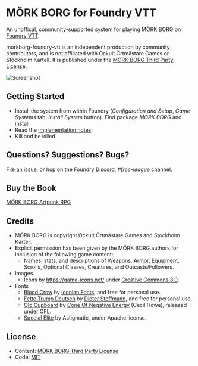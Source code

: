 # MÖRK BORG for Foundry VTT

An unoffical, community-supported system for playing [MÖRK BORG](https://morkborg.com/) on [Foundry VTT](http://foundryvtt.com/).

morkborg-foundry-vtt is an independent production by community contributors, and is not affiliated with Ockult Örtmästare Games or Stockholm Kartell. It is published under the [MÖRK BORG Third Party License](https://morkborg.com/license/).

![Screenshot](https://github.com/fvtt-fria-ligan/morkborg-foundry-vtt/blob/main/screenshot.png?raw=true)

## Getting Started
  * Install the system from within Foundry (*Configuration and Setup*, *Game Systems* tab, *Install System* button). Find package *MÖRK BORG* and install.
  * Read the [implementation notes](https://github.com/fvtt-fria-ligan/morkborg-foundry-vtt/blob/main/implementation-notes.md).
  * Kill and be killed.

## Questions? Suggestions? Bugs?
[File an issue](https://github.com/fvtt-fria-ligan/morkborg-foundry-vtt/issues), or hop on the [Foundry Discord](https://discord.gg/foundryvtt), *#free-league* channel.

## Buy the Book
[MÖRK BORG Artpunk RPG](https://frialigan.se/en/store/?product_id=4529866506377)

## Credits

  * MÖRK BORG is copyright Ockult Örtmästare Games and Stockholm Kartell.
  * Explicit permission has been given by the MÖRK BORG authors for inclusion of the following game content:
    * Names, stats, and descriptions of Weapons, Armor, Equipment, Scrolls, Optional Classes, Creatures, and Outcasts/Followers.
  * Images
    * Icons by https://game-icons.net/ under [Creative Commons 3.0](https://creativecommons.org/licenses/by/3.0/).
  * Fonts
    * [Blood Crow](https://www.dafont.com/blood-crow.font) by [Iconian Fonts](http://www.iconian.com/), and free for personal use.
    * [Fette Trump Deutsch](https://www.dafont.com/fette-trump-deutsch.font) by [Dieter Steffmann](http://www.steffmann.de/wordpress/), and free for personal use.
    * [Old Cupboard](https://coneofnegativeenergy.com/2019/11/08/a-new-thing-old-cupboard-otf/) by [Cone Of Negative Energy](https://coneofnegativeenergy.com/) (Cecil Howe), released under OFL.
    * [Special Elite](https://fonts.google.com/specimen/Special+Elite) by Astigmatic, under Apache license.

## License
  * Content: [MÖRK BORG Third Party License](https://morkborg.com/license/)
  * Code: [MIT](https://en.wikipedia.org/wiki/MIT_License)
